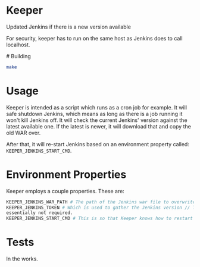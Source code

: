 # Keeper

Updated Jenkins if there is a new version available

For security, keeper has to run on the same host as Jenkins does to call localhost.

# Building

```bash
make
```

# Usage

Keeper is intended as a script which runs as a cron job for example. It will safe shutdown Jenkins, which means as long as there
is a job running it won't kill Jenkins off. It will check the current Jenkins' version against the latest available one. If the
latest is newer, it will download that and copy the old WAR over.

After that, it will re-start Jenkins based on an environment property called: `KEEPER_JENKINS_START_CMD`.

# Environment Properties

Keeper employs a couple properties. These are:

```bash
KEEPER_JENKINS_WAR_PATH # The path of the Jenkins war file to overwrite.
KEEPER_JENKINS_TOKEN # Which is used to gather the Jenkins version // This might be obsolete in the next version as it's
essentially not required.
KEEPER_JENKINS_START_CMD # This is so that Keeper knows how to restart Jenkins once it has been updated.
```

# Tests

In the works.

